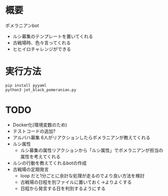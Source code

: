 # 概要
ポメラニアンbot
- ルシ募集のテンプレートを置いてくれる
- 古戦場時、色々言ってくれる
- ヒヒイロチャレンジができる

# 実行方法
```
pip install pyyaml
python3 jet_black_pomeranian.py
```

# TODO
- Docker化(環境変数のため)
- テストコードの追加?
- アルバハ募集 6人がリアクションしたらポメラニアンが教えてくれる
- ルシ属性
    - ルシ募集の属性リアクションから「ルシ属性」でポメラニアンが担当の属性を考えてくれる
- ルシの行動を教えてくれるbotの作成
- 古戦場の定期発言
    - loop だと1分ごとに余計な処理が走るのでより良い方法を検討
    - 古戦場の日程を別ファイルに置いておく->よりよくする
    - 日程から発言する日を判別するようにする

